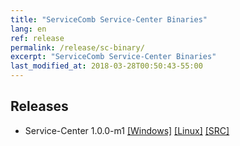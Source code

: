 ```yaml
---
title: "ServiceComb Service-Center Binaries"
lang: en
ref: release
permalink: /release/sc-binary/
excerpt: "ServiceComb Service-Center Binaries"
last_modified_at: 2018-03-28T00:50:43-55:00
---
```


## Releases

* Service-Center 1.0.0-m1 [[Windows]](https://www.apache.org/dist/incubator/servicecomb/incubator-servicecomb-service-center/1.0.0-m1/apache-servicecomb-incubating-service-center-1.0.0-m1-windows-amd64.tar.gz) [[Linux]](https://www.apache.org/dist/incubator/servicecomb/incubator-servicecomb-service-center/1.0.0-m1/apache-servicecomb-incubating-service-center-1.0.0-m1-linux-amd64.tar.gz) [[SRC]](https://www.apache.org/dist/incubator/servicecomb/incubator-servicecomb-service-center/1.0.0-m1/apache-servicecomb-incubating-service-center-1.0.0-m1-src.zip) 
